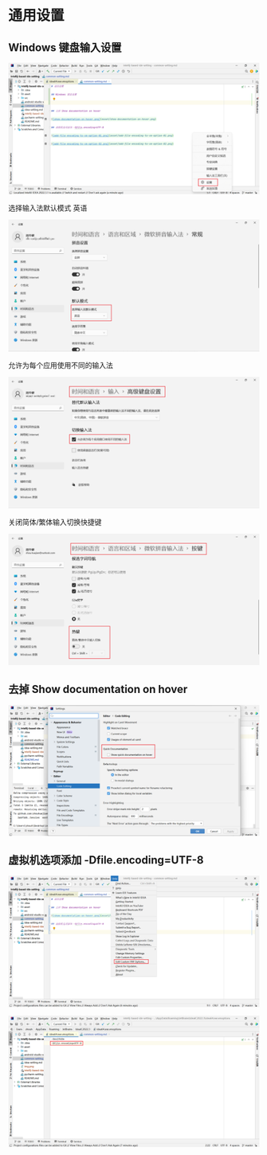 # 通用设置

## Windows 键盘输入设置

![windows-input-setting-01.png](asset/windows-input-setting-01.png)

选择输入法默认模式 英语

![windows-input-setting-02.png](asset/windows-input-setting-02.png)

允许为每个应用使用不同的输入法

![windows-input-setting-03.png](asset/windows-input-setting-03.png)

关闭简体/繁体输入切换快捷键

![windows-input-setting-04.png](asset/windows-input-setting-04.png)

## 去掉 Show documentation on hover

![show-documentation-on-hover.png](asset/show-documentation-on-hover.png)

## 虚拟机选项添加 -Dfile.encoding=UTF-8

![add-file-encoding-to-vm-option-01.png](asset/add-file-encoding-to-vm-option-01.png)

![add-file-encoding-to-vm-option-02.png](asset/add-file-encoding-to-vm-option-02.png)